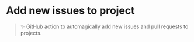 # Add new issues to project

> ✨ GitHub action to automagically add new issues and pull requests to projects.
